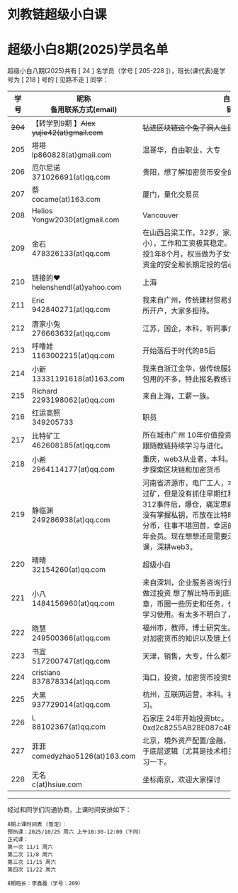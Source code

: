 # 刘教链超级小白课
# 超级小白8期(2025)学员名单

超级小白八期(2025)共有 [ 24 ] 名学员（学号 [ 205-228 ]），班长(课代表)是学号为 [ 218 ] 号的 [ 见路不走 ] 同学：

| 学号 | 昵称 <br> 备用联系方式(email) | 自我介绍 <br> 链地址 |
|-|-|-|
| <del>204</del> | 【转学到9期 】<del>Alex <br> yujie42(at)gmail.com</del> | <del>钻进区块链这个兔子洞人生因此改变</del> |
| 205 | 塔塔 <br> lp860828(at)gmail.com | 温哥华，自由职业，大专 |
| 206 | 厄尔尼诺 <br> 371026691(at)qq.com | 贵阳，想了解加密货币安全的存储方式。 |
| 207 | 蔡 <br> cocame(at)163.com | 厦门，量化交易员 |
| 208 | Helios <br> Yongw2030(at)gmail.com | Vancouver |
| 209 | 金石 <br> 478326133(at)qq.com | 在山西吕梁工作，32岁，家庭美满，有儿有女（儿女尚小），工作和工资极其稳定。每个月定投1100于BTC ，已定投1年8个月，权当做为子女储蓄了，并当作避险资金。为了资金的安全和长期定投的信心，申请小白课。 |
| 210 | 链接的❤️ <br> helenshendl(at)yahoo.com | 上海 |
| 211 | Eric <br> 942840271(at)qq.com | 我来自广州，传统建材贸易业 ，完全小白一个，还没在交易所开户，大家多担待。 |
| 212 | 唐家小兔 <br> 276663632(at)qq.com | 江苏，国企，本科，听同事介绍进入币圈。 |
| 213 | 呼噜娃 <br> 1163002215(at)qq.com | 开始落后于时代的85后 |
| 214 | 小新 <br> 13331191618(at)163.com | 我来自浙江金华，做传统服装零售，21年接触加密货币，钱包用的不多，特此报名教练课程学习下 |
| 215 | Richard <br> 2293198062(at)qq.com | 来自上海，工薪一族。 |
| 216 | 红运高照 <br> 349205733 | 职员 |
| 217 | 比特矿工 <br> 462608185(at)qq.com | 所在城市广州 10年价值投资 5年前加入教链加密投资领域，跟随教链持续学习与进化。 |
| 218 | 小希 <br> 2964114177(at)qq.com | 重庆，web3从业者，本科。理解大饼的金融逻辑，想更进一步探索区块链和加密货币 |
| 219 | 静临渊 <br> 249286938(at)qq.com | 河南省济源市，电厂工人，本科学历。2013年接触btc，挖过矿，但是没有抓住早期红利，也没有深入学习。2020年312事件后，爆仓，痛定思痛，决心做一名hodler。但是也没有掌握私钥，币放在比特时代（安银），所幸还提出来一部分币，往事不堪回首，幸运的是遇到了刘教链，目前已是三年会员。现在想想还是需要深入学习，所以加入了加入小白课，深耕web3。 |
| 220 | 晴晴 <br> 32154260(at)qq.com | 超级小白 |
| 221 | 小八 <br> 1484156960(at)qq.com | 来自深圳，企业服务咨询行业销售。本科是工科专业，没有做过投资 想了解比特币到底是什么。看了白皮书、早期的文章，币圈一些历史和任务，也用ai学习了很久，下载了core学习使用。有太多不明白了，想做囤币者。 |
| 222 | 晓慧 <br> 249500366(at)qq.com | 福州市，教师，博士研究生。在交易所无脑定投了五年，但对加密货币的知识以及链上信息完全不了解，想深入学习。 |
| 223 | 书宜 <br> 517200747(at)qq.com | 天津，销售，大专，什么都不了解，朋友介绍进来学习一下 |
| 224 | cristiano <br> 837878334(at)qq.com | 海口，投资，加密货币投资5年，价值投资，长期持有龙头币 |
| 225 | 大黑 <br> 937729014(at)qq.com | 杭州，互联网运营，本科。初次接触，小白一个，耐心学习。 |
| 226 | L <br> 88102367(at)qq.com | 石家庄 24年开始投资btc。 <br> 0xd2c8255AB28E087c4E9Bd4654b649aCdE4646355 |
| 227 | 菲菲 <br> comedyzhao5126(at)163.com | 北京，境外资产配置/金融，研究生。一直定投btc，但是对于底层逻辑（尤其是技术相关）不是很清晰，所以小白课学习一下。 |
| 228 | 无名 <br> c(at)hsiue.com | 坐标南京，欢迎大家探讨 |

---
经过和同学们沟通协商，上课时间安排如下：

```
8期上课时间表 (暂定）：
预热课：2025/10/25 周六 上午10:30-12:00（下同）
正式课：
第一次 11/1 周六
第二次 11/8 周六
第三次 11/15 周六
第四次 11/22 周六

8期班长：李鑫磊（学号：209）
```
